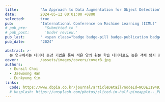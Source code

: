 ```yaml
---
title:          "An Approach to Data Augmentation for Object Detection"
date:           2024-05-12 00:01:00 +0800
selected:       true
pub:            "International Conference on Machine Learning (ICML)"
# pub_pre:        "Submitted to "
# pub_post:       'Under review.'
pub_last:       ' <span class="badge badge-pill badge-publication badge-success">Spotlight</span>'
pub_date:       "2024"

abstract: >-
  본 연구에서는 데이터 증강 기법을 통해 적은 양의 원본 학습 데이터로도 높은 객체 탐지 정확도를 달성하는 방법을 제안한다.
cover:          /assets/images/covers/cover3.jpg
authors:
  - Eunsil Choi
  - Jaewoong Han
  - Eunkyung Kim
links:
  Code: https://www.dbpia.co.kr/journal/articleDetail?nodeId=NODE11949311
  # Unsplash: https://unsplash.com/photos/sliced-in-half-pineapple--_PLJZmHZzk
---
```

